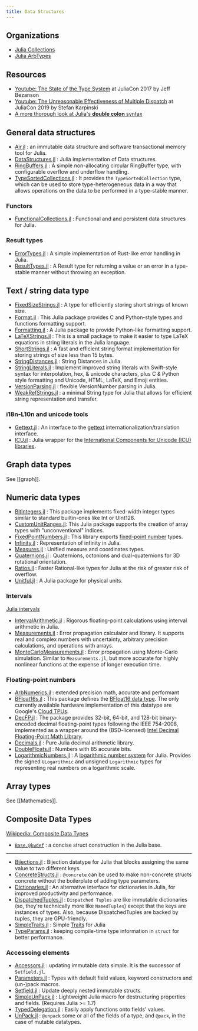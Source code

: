 ```yaml
---
title: Data Structures
---
```


## Organizations

- [Julia Collections](https://github.com/JuliaCollections)
- [Julia ArbTypes](https://github.com/JuliaArbTypes)

## Resources

- [Youtube: The State of the Type System](https://www.youtube.com/watch?v=Z2LtJUe1q8c) at JuliaCon 2017 by Jeff Bezanson
- [Youtube: The Unreasonable Effectiveness of Multiple Dispatch](https://youtu.be/kc9HwsxE1OY)  at JuliaCon 2019 by Stefan Karpinski
- [A more thorough look at Julia's **double colon** syntax](https://nbviewer.org/github/tlycken/IJulia-Notebooks/blob/master/A%20more%20thorough%20look%20at%20Julia%27s%20%22double%20colon%22%20syntax.ipynb)

## General data structures

- [Air.jl](https://github.com/noahbenson/Air.jl) : an immutable data structure and software transactional memory tool for Julia.
- [DataStructures.jl](https://github.com/JuliaCollections/DataStructures.jl) : Julia implementation of Data structures.
- [RingBuffers.jl](https://github.com/JuliaAudio/RingBuffers.jl) : A simple non-allocating circular RingBuffer type, with configurable overflow and underflow handling.
- [TypeSortedCollections.jl](https://github.com/tkoolen/TypeSortedCollections.jl) : It provides the `TypeSortedCollection` type, which can be used to store type-heterogeneous data in a way that allows operations on the data to be performed in a type-stable manner.

### Functors

- [FunctionalCollections.jl](https://github.com/JuliaCollections/FunctionalCollections.jl) : Functional and and persistent data structures for Julia.

### Result types

- [ErrorTypes.jl](https://github.com/jakobnissen/ErrorTypes.jl) : A simple implementation of Rust-like error handling in Julia.
- [ResultTypes.jl](https://github.com/iamed2/ResultTypes.jl) : A Result type for returning a value or an error in a type-stable manner without throwing an exception.


## Text / string data type

- [FixedSizeStrings.jl](https://github.com/JuliaComputing/FixedSizeStrings.jl) : A type for efficiently storing short strings of known size.
- [Format.jl](https://github.com/JuliaString/Format.jl) : This Julia package provides C and Python-style types and functions formatting support.
- [Formatting.jl](https://github.com/JuliaIO/Formatting.jl) : A Julia package to provide Python-like formatting support.
- [LaTeXStrings.jl](https://github.com/stevengj/LaTeXStrings.jl) : This is a small package to make it easier to type LaTeX equations in string literals in the Julia language.
- [ShortStrings.jl](https://github.com/JuliaString/ShortStrings.jl) : A fast and efficient string format implementation for storing strings of size less than 15 bytes.
- [StringDistances.jl](https://github.com/matthieugomez/StringDistances.jl) : String Distances in Julia.
- [StringLiterals.jl](https://github.com/JuliaString/StringLiterals.jl) : Implement improved string literals with Swift-style syntax for interpolation, hex, & unicode characters, plus C & Python style formatting and Unicode, HTML, LaTeX, and Emoji entities.
- [VersionParsing.jl](https://github.com/JuliaInterop/VersionParsing.jl) : flexible VersionNumber parsing in Julia.
- [WeakRefStrings.jl](https://github.com/JuliaData/WeakRefStrings.jl) : a minimal String type for Julia that allows for efficient string representation and transfer.

### i18n-L10n and unicode tools

- [Gettext.jl](https://github.com/Julia-i18n/Gettext.jl) : An interface to the [gettext](http://www.gnu.org/software/gettext/manual/html_node/index.html) internationalization/translation interface.
- [ICU.jl](https://github.com/JuliaStrings/ICU.jl) : Julia wrapper for the [International Components for Unicode (ICU) libraries](http://site.icu-project.org/).

## Graph data types

See [[graph]].

## Numeric data types

- [BitIntegers.jl](https://github.com/rfourquet/BitIntegers.jl) : This package implements fixed-width integer types similar to standard builtin-ones like Int or UInt128.
- [CustomUnitRanges.jl](https://github.com/JuliaArrays/CustomUnitRanges.jl): This Julia package supports the creation of array types with "unconventional" indices.
- [FixedPointNumbers.jl](https://github.com/JuliaMath/FixedPointNumbers.jl) : This library exports [fixed-point number](http://en.wikipedia.org/wiki/Fixed-point_arithmetic) types.
- [Infinity.jl](https://github.com/cjdoris/Infinity.jl) : Representation of infinity in Julia.
- [Measures.jl](https://github.com/JuliaGraphics/Measures.jl) : Unified measure and coordinates types.
- [Quaternions.jl](https://github.com/JuliaGeometry/Quaternions.jl) : Quaternions, octonions and dual-quaternions for 3D rotational orientation.
- [Ratios.jl](https://github.com/timholy/Ratios.jl) : Faster Rational-like types for Julia at the risk of greater risk of overflow.
- [Unitful.jl](https://github.com/PainterQubits/Unitful.jl) : A Julia package for physical units.

### Intervals

[Julia intervals](https://juliaintervals.github.io/)

- [IntervalArithmetic.jl](https://github.com/juliaintervals/intervalarithmetic.jl) : Rigorous floating-point calculations using interval arithmetic in Julia.
- [Measurements.jl](https://github.com/JuliaPhysics/Measurements.jl) : Error propagation calculator and library. It supports real and complex numbers with uncertainty, arbitrary precision calculations, and operations with arrays.
- [MonteCarloMeasurements.jl](https://github.com/baggepinnen/MonteCarloMeasurements.jl) : Error propagation using Monte-Carlo simulation. Similar to `Measurements.jl`, but more accurate for highly nonlinear functions at the expense of longer execution time.

### Floating-point numbers

- [ArbNumerics.jl](https://github.com/JeffreySarnoff/ArbNumerics.jl) : extended precision math, accurate and performant
- [BFloat16s.jl](https://github.com/JuliaMath/BFloat16s.jl) : This package defines the [BFloat16 data type](https://en.wikipedia.org/wiki/Bfloat16_floating-point_format). The only currently available hardware implementation of this datatype are Google's [Cloud TPUs](https://en.wikipedia.org/wiki/Tensor_processing_unit).
- [DecFP.jl](https://github.com/JuliaMath/DecFP.jl) : The package provides 32-bit, 64-bit, and 128-bit binary-encoded decimal floating-point types following the IEEE 754-2008, implemented as a wrapper around the (BSD-licensed) [Intel Decimal Floating-Point Math Library](https://software.intel.com/en-us/articles/intel-decimal-floating-point-math-library).
- [Decimals.jl](https://github.com/JuliaMath/Decimals.jl) : Pure Julia decimal arithmetic library.
- [DoubleFloats.jl](https://github.com/JuliaMath/DoubleFloats.jl) : Numbers with 85 accurate bits.
- [LogarithmicNumbers.jl](https://github.com/cjdoris/LogarithmicNumbers.jl) : A [logarithmic number system](https://en.wikipedia.org/wiki/Logarithmic_number_system) for Julia. Provides the signed `ULogarithmic` and unsigned `Logarithmic` types for representing real numbers on a logarithmic scale.

## Array types

See [[Mathematics]].

## Composite Data Types

[Wikipedia: Composite Data Types](https://en.wikipedia.org/wiki/Category:Composite_data_types)

- [`Base.@kwdef`](https://discourse.julialang.org/t/what-does-kwdef-do/51973) : a concise struct construction in the Julia base.

---

- [Bijections.jl](https://github.com/scheinerman/Bijections.jl) : Bijection datatype for Julia that blocks assigning the same value to two different keys.
- [ConcreteStructs.jl](https://github.com/jonniedie/ConcreteStructs.jl) : `@concrete` can be used to make non-concrete structs concrete without the boilerplate of adding type parameters.
- [Dictionaries.jl](https://github.com/andyferris/Dictionaries.jl) : An alternative interface for dictionaries in Julia, for improved productivity and performance.
- [DispatchedTuples.jl](https://github.com/charleskawczynski/DispatchedTuples.jl) : `Dispatched Tuples` are like immutable dictionaries (so, they're technically more like `NamedTuples`) except that the keys are instances of types. Also, because DispatchedTuples are backed by tuples, they are GPU-friendly.
- [SimpleTraits.jl](https://github.com/mauro3/SimpleTraits.jl) : Simple [Traits](https://github.com/JuliaLang/julia/issues/2345#issuecomment-54537633) for Julia
- [TypeParams.jl](https://github.com/synchronoustechnologies/TypeParams.jl) : keeping compile-time type information in `struct` for better performance.

### Accessoing elements

- [Accessors.jl](https://github.com/JuliaObjects/Accessors.jl) : updating immutable data simple. It is the successor of `Setfield.jl`.
- [Parameters.jl](https://github.com/mauro3/Parameters.jl) : Types with default field values, keyword constructors and (un-)pack macros.
- [Setfield.jl](https://github.com/jw3126/Setfield.jl) : Update deeply nested immutable structs.
- [SimpleUnPack.jl](https://github.com/devmotion/SimpleUnPack.jl) : Lightweight Julia macro for destructuring properties and fields. (Requires Julia >= 1.7)
- [TypedDelegation.jl](https://github.com/JeffreySarnoff/TypedDelegation.jl) : Easily apply functions onto fields' values.
- [UnPack.jl](https://github.com/mauro3/UnPack.jl) : `@unpack` some or all of the fields of a type, and `@pack`, in the case of mutable datatypes.
